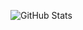 ![GitHub Stats](https://github-readme-stats.vercel.app/api?username=Amchuz&hide=["stars"]&show_icons=true)
